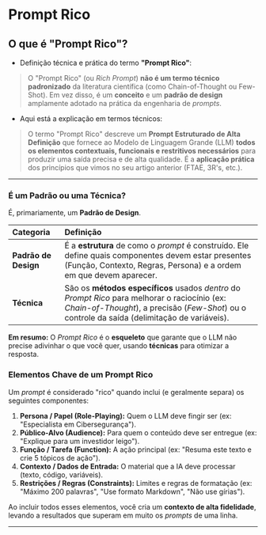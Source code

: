 # Prompt Rico

## O que é "Prompt Rico"?

- Definição técnica e prática do termo **"Prompt Rico"**:

> O "Prompt Rico" (ou *Rich Prompt*) **não é um termo técnico padronizado** da literatura científica (como Chain-of-Thought ou Few-Shot). Em vez disso, é um **conceito** e um **padrão de design** amplamente adotado na prática da engenharia de *prompts*.

- Aqui está a explicação em termos técnicos:

> O termo "Prompt Rico" descreve um **Prompt Estruturado de Alta Definição** que fornece ao Modelo de Linguagem Grande (LLM) **todos os elementos contextuais, funcionais e restritivos necessários** para produzir uma saída precisa e de alta qualidade.
> É a **aplicação prática** dos princípios que vimos no seu artigo anterior (FTAE, 3R's, etc.).

---

### É um Padrão ou uma Técnica?

É, primariamente, um **Padrão de Design**.

| Categoria | Definição |
| :--- | :--- |
| **Padrão de Design** | É a **estrutura** de como o *prompt* é construído. Ele define quais componentes devem estar presentes (Função, Contexto, Regras, Persona) e a ordem em que devem aparecer. |
| **Técnica** | São os **métodos específicos** usados *dentro* do *Prompt Rico* para melhorar o raciocínio (ex: *Chain-of-Thought*), a precisão (*Few-Shot*) ou o controle da saída (delimitação de variáveis). |

**Em resumo:** O *Prompt Rico* é o **esqueleto** que garante que o LLM não precise adivinhar o que você quer, usando **técnicas** para otimizar a resposta.

### Elementos Chave de um Prompt Rico

Um *prompt* é considerado "rico" quando inclui (e geralmente separa) os seguintes componentes:

1. **Persona / Papel (Role-Playing):** Quem o LLM deve fingir ser (ex: "Especialista em Cibersegurança").
2. **Público-Alvo (Audience):** Para quem o conteúdo deve ser entregue (ex: "Explique para um investidor leigo").
3. **Função / Tarefa (Function):** A ação principal (ex: "Resuma este texto e crie 5 tópicos de ação").
4. **Contexto / Dados de Entrada:** O material que a IA deve processar (texto, código, variáveis).
5. **Restrições / Regras (Constraints):** Limites e regras de formatação (ex: "Máximo 200 palavras", "Use formato Markdown", "Não use gírias").

Ao incluir todos esses elementos, você cria um **contexto de alta fidelidade**, levando a resultados que superam em muito os *prompts* de uma linha.

---
